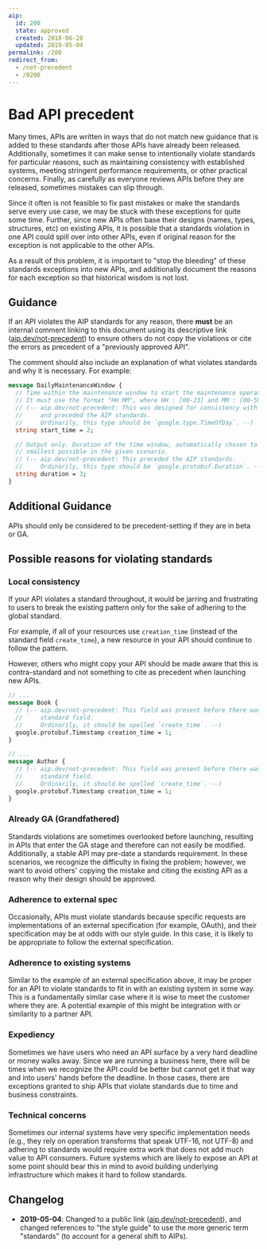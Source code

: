 ```yaml
---
aip:
  id: 200
  state: approved
  created: 2018-06-28
  updated: 2019-05-04
permalink: /200
redirect_from:
  - /not-precedent
  - /0200
---
```


# Bad API precedent

Many times, APIs are written in ways that do not match new guidance that is
added to these standards after those APIs have already been released.
Additionally, sometimes it can make sense to intentionally violate standards
for particular reasons, such as maintaining consistency with established
systems, meeting stringent performance requirements, or other practical
concerns. Finally, as carefully as everyone reviews APIs before they are
released, sometimes mistakes can slip through.

Since it often is not feasible to fix past mistakes or make the standards serve
every use case, we may be stuck with these exceptions for quite some time.
Further, since new APIs often base their designs (names, types, structures,
etc) on existing APIs, it is possible that a standards violation in one API
could spill over into other APIs, even if original reason for the exception is
not applicable to the other APIs.

As a result of this problem, it is important to "stop the bleeding" of these
standards exceptions into new APIs, and additionally document the reasons for
each exception so that historical wisdom is not lost.

## Guidance

If an API violates the AIP standards for any reason, there **must** be an
internal comment linking to this document using its descriptive link
([aip.dev/not-precedent]()) to ensure others do not copy the violations or cite
the errors as precedent of a "previously approved API".

The comment should also include an explanation of what violates standards and
why it is necessary. For example:

```proto
message DailyMaintenanceWindow {
  // Time within the maintenance window to start the maintenance operations.
  // It must use the format "HH MM", where HH : [00-23] and MM : [00-59] GMT.
  // (-- aip.dev/not-precedent: This was designed for consistency with crontab,
  //     and preceded the AIP standards.
  //     Ordinarily, this type should be `google.type.TimeOfDay`. --)
  string start_time = 2;

  // Output only. Duration of the time window, automatically chosen to be
  // smallest possible in the given scenario.
  // (-- aip.dev/not-precedent: This preceded the AIP standards.
  //     Ordinarily, this type should be `google.protobuf.Duration`. --)
  string duration = 3;
}
```

## Additional Guidance

APIs should only be considered to be precedent-setting if they are in beta or
GA.

## Possible reasons for violating standards

### Local consistency

If your API violates a standard throughout, it would be jarring and frustrating
to users to break the existing pattern only for the sake of adhering to the
global standard.

For example, if all of your resources use `creation_time` (instead of the
standard field `create_time`), a new resource in your API should continue to
follow the pattern.

However, others who might copy your API should be made aware that this is
contra-standard and not something to cite as precedent when launching new APIs.

```proto
// ...
message Book {
  // (-- aip.dev/not-precedent: This field was present before there was a
  //     standard field.
  //     Ordinarily, it should be spelled `create_time`. --)
  google.protobuf.Timestamp creation_time = 1;
}

// ...
message Author {
  // (-- aip.dev/not-precedent: This field was present before there was a
  //     standard field.
  //     Ordinarily, it should be spelled `create_time`. --)
  google.protobuf.Timestamp creation_time = 1;
}
```

### Already GA (Grandfathered)

Standards violations are sometimes overlooked before launching, resulting in
APIs that enter the GA stage and therefore can not easily be modified.
Additionally, a stable API may pre-date a standards requirement. In these
scenarios, we recognize the difficulty in fixing the problem; however, we want
to avoid others' copying the mistake and citing the existing API as a reason
why their design should be approved.

### Adherence to external spec

Occasionally, APIs must violate standards because specific requests are
implementations of an external specification (for example, OAuth), and their
specification may be at odds with our style guide. In this case, it is likely
to be appropriate to follow the external specification.

### Adherence to existing systems

Similar to the example of an external specification above, it may be proper for
an API to violate standards to fit in with an existing system in some way. This
is a fundamentally similar case where it is wise to meet the customer where
they are. A potential example of this might be integration with or similarity
to a partner API.

### Expediency

Sometimes we have users who need an API surface by a very hard deadline or
money walks away. Since we are running a business here, there will be times
when we recognize the API could be better but cannot get it that way and into
users' hands before the deadline. In those cases, there are exceptions granted
to ship APIs that violate standards due to time and business constraints.

### Technical concerns

Sometimes our internal systems have very specific implementation needs (e.g.,
they rely on operation transforms that speak UTF-16, not UTF-8) and adhering to
standards would require extra work that does not add much value to API
consumers. Future systems which are likely to expose an API at some point
should bear this in mind to avoid building underlying infrastructure which
makes it hard to follow standards.

## Changelog

- **2019-05-04**: Changed to a public link ([aip.dev/not-precedent]()), and
  changed references to "the style guide" to use the more generic term
  "standards" (to account for a general shift to AIPs).
